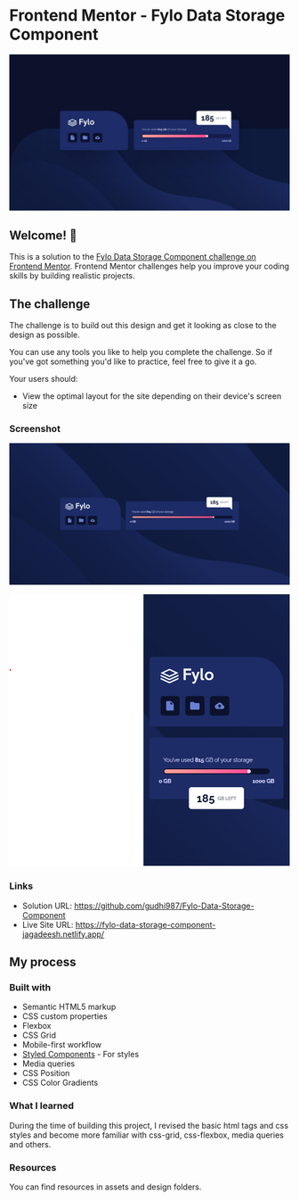 # Frontend Mentor - Fylo Data Storage Component

![Design preview for the Fylo data storage component coding challenge](./design/desktop-design.jpg)

## Welcome! 👋

This is a solution to the [Fylo Data Storage Component challenge on Frontend Mentor](https://www.frontendmentor.io/challenges/fylo-data-storage-component-1dZPRbV5n/hub). 
Frontend Mentor challenges help you improve your coding skills by building realistic projects. 

## The challenge

The challenge is to build out this design and get it looking as close to the design as possible.

You can use any tools you like to help you complete the challenge. So if you've got something you'd like to practice, feel free to give it a go.

Your users should:

- View the optimal layout for the site depending on their device's screen size


### Screenshot

![Desktop layout preview](Final_Desktop_Design.png)

![Mobile layout preview](Final_Mobile_Design.png)



### Links

- Solution URL: https://github.com/gudhi987/Fylo-Data-Storage-Component
- Live Site URL: https://fylo-data-storage-component-jagadeesh.netlify.app/

## My process

### Built with

- Semantic HTML5 markup
- CSS custom properties
- Flexbox
- CSS Grid
- Mobile-first workflow
- [Styled Components](https://styled-components.com/) - For styles
- Media queries
- CSS Position
- CSS Color Gradients

### What I learned

During the time of building this project, I revised the basic html tags and css styles and 
become more familiar with css-grid, css-flexbox, media queries and others.


### Resources

You can find resources in assets and design folders.
